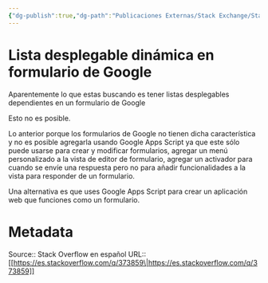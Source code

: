```yaml
---
{"dg-publish":true,"dg-path":"Publicaciones Externas/Stack Exchange/Stack Overflow en español/es.stackoverflow.com-373859.md","permalink":"/publicaciones-externas/stack-exchange/stack-overflow-en-espanol/es-stackoverflow-com-373859/","title":"Lista desplegable dinámica en formulario de Google","hide":true,"noteIcon":"\"0\"","created":"2024-04-03T12:49:10.728-06:00","updated":"2024-04-05T16:43:56.711-06:00"}
---
```


# Lista desplegable dinámica en formulario de Google

Aparentemente lo que estas buscando es tener listas desplegables dependientes en un formulario de Google

Esto no es posible.

Lo anterior porque los formularios de Google no tienen dicha característica y no es posible agregarla usando Google Apps Script ya que este sólo puede usarse para crear y modificar formularios, agregar un menú personalizado a la vista de editor de formulario, agregar un activador para cuando se envíe una respuesta pero no para añadir funcionalidades a la vista para responder de un formulario.

Una alternativa es que uses Google Apps Script para crear un aplicación web que funciones como un formulario.



# Metadata
Source:: Stack Overflow en español
URL:: [[https://es.stackoverflow.com/q/373859\|https://es.stackoverflow.com/q/373859]]

